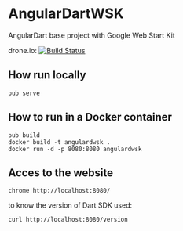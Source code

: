 AngularDartWSK
==============

AngularDart base project with Google Web Start Kit

drone.io: [![Build Status](https://drone.io/github.com/cedriclam/AngularDartWSK/status.png)](https://drone.io/github.com/cedriclam/AngularDartWSK/latest)

How run locally
---------------

```
pub serve
```

How to run in a Docker container
--------------------------------

```
pub build
docker build -t angulardwsk .
docker run -d -p 8080:8080 angulardwsk
```

Acces to the website
--------------------

```
chrome http://localhost:8080/
```

to know the version of Dart SDK used:

```
curl http://localhost:8080/version
```
